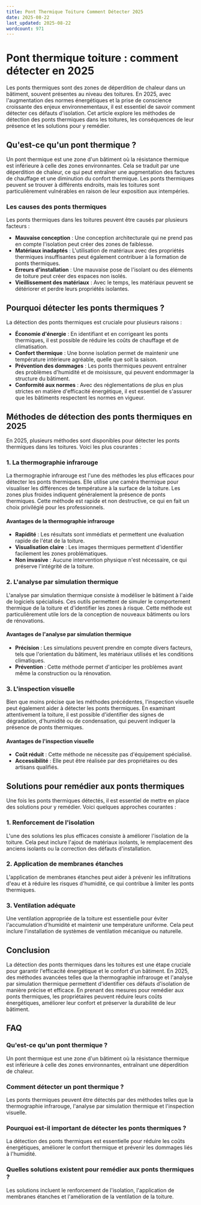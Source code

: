 ```yaml
---
title: Pont Thermique Toiture Comment Détecter 2025
date: 2025-08-22
last_updated: 2025-08-22
wordcount: 971
---
```


# Pont thermique toiture : comment détecter en 2025

Les ponts thermiques sont des zones de déperdition de chaleur dans un bâtiment, souvent présentes au niveau des toitures. En 2025, avec l'augmentation des normes énergétiques et la prise de conscience croissante des enjeux environnementaux, il est essentiel de savoir comment détecter ces défauts d'isolation. Cet article explore les méthodes de détection des ponts thermiques dans les toitures, les conséquences de leur présence et les solutions pour y remédier.

## Qu'est-ce qu'un pont thermique ?

Un pont thermique est une zone d'un bâtiment où la résistance thermique est inférieure à celle des zones environnantes. Cela se traduit par une déperdition de chaleur, ce qui peut entraîner une augmentation des factures de chauffage et une diminution du confort thermique. Les ponts thermiques peuvent se trouver à différents endroits, mais les toitures sont particulièrement vulnérables en raison de leur exposition aux intempéries.

### Les causes des ponts thermiques

Les ponts thermiques dans les toitures peuvent être causés par plusieurs facteurs :

- **Mauvaise conception** : Une conception architecturale qui ne prend pas en compte l'isolation peut créer des zones de faiblesse.
- **Matériaux inadaptés** : L'utilisation de matériaux avec des propriétés thermiques insuffisantes peut également contribuer à la formation de ponts thermiques.
- **Erreurs d'installation** : Une mauvaise pose de l'isolant ou des éléments de toiture peut créer des espaces non isolés.
- **Vieillissement des matériaux** : Avec le temps, les matériaux peuvent se détériorer et perdre leurs propriétés isolantes.

## Pourquoi détecter les ponts thermiques ?

La détection des ponts thermiques est cruciale pour plusieurs raisons :

- **Économie d'énergie** : En identifiant et en corrigeant les ponts thermiques, il est possible de réduire les coûts de chauffage et de climatisation.
- **Confort thermique** : Une bonne isolation permet de maintenir une température intérieure agréable, quelle que soit la saison.
- **Prévention des dommages** : Les ponts thermiques peuvent entraîner des problèmes d'humidité et de moisissure, qui peuvent endommager la structure du bâtiment.
- **Conformité aux normes** : Avec des réglementations de plus en plus strictes en matière d'efficacité énergétique, il est essentiel de s'assurer que les bâtiments respectent les normes en vigueur.

## Méthodes de détection des ponts thermiques en 2025

En 2025, plusieurs méthodes sont disponibles pour détecter les ponts thermiques dans les toitures. Voici les plus courantes :

### 1. La thermographie infrarouge

La thermographie infrarouge est l'une des méthodes les plus efficaces pour détecter les ponts thermiques. Elle utilise une caméra thermique pour visualiser les différences de température à la surface de la toiture. Les zones plus froides indiquent généralement la présence de ponts thermiques. Cette méthode est rapide et non destructive, ce qui en fait un choix privilégié pour les professionnels.

#### Avantages de la thermographie infrarouge

- **Rapidité** : Les résultats sont immédiats et permettent une évaluation rapide de l'état de la toiture.
- **Visualisation claire** : Les images thermiques permettent d'identifier facilement les zones problématiques.
- **Non invasive** : Aucune intervention physique n'est nécessaire, ce qui préserve l'intégrité de la toiture.

### 2. L'analyse par simulation thermique

L'analyse par simulation thermique consiste à modéliser le bâtiment à l'aide de logiciels spécialisés. Ces outils permettent de simuler le comportement thermique de la toiture et d'identifier les zones à risque. Cette méthode est particulièrement utile lors de la conception de nouveaux bâtiments ou lors de rénovations.

#### Avantages de l'analyse par simulation thermique

- **Précision** : Les simulations peuvent prendre en compte divers facteurs, tels que l'orientation du bâtiment, les matériaux utilisés et les conditions climatiques.
- **Prévention** : Cette méthode permet d'anticiper les problèmes avant même la construction ou la rénovation.

### 3. L'inspection visuelle

Bien que moins précise que les méthodes précédentes, l'inspection visuelle peut également aider à détecter les ponts thermiques. En examinant attentivement la toiture, il est possible d'identifier des signes de dégradation, d'humidité ou de condensation, qui peuvent indiquer la présence de ponts thermiques.

#### Avantages de l'inspection visuelle

- **Coût réduit** : Cette méthode ne nécessite pas d'équipement spécialisé.
- **Accessibilité** : Elle peut être réalisée par des propriétaires ou des artisans qualifiés.

## Solutions pour remédier aux ponts thermiques

Une fois les ponts thermiques détectés, il est essentiel de mettre en place des solutions pour y remédier. Voici quelques approches courantes :

### 1. Renforcement de l'isolation

L'une des solutions les plus efficaces consiste à améliorer l'isolation de la toiture. Cela peut inclure l'ajout de matériaux isolants, le remplacement des anciens isolants ou la correction des défauts d'installation.

### 2. Application de membranes étanches

L'application de membranes étanches peut aider à prévenir les infiltrations d'eau et à réduire les risques d'humidité, ce qui contribue à limiter les ponts thermiques.

### 3. Ventilation adéquate

Une ventilation appropriée de la toiture est essentielle pour éviter l'accumulation d'humidité et maintenir une température uniforme. Cela peut inclure l'installation de systèmes de ventilation mécanique ou naturelle.

## Conclusion

La détection des ponts thermiques dans les toitures est une étape cruciale pour garantir l'efficacité énergétique et le confort d'un bâtiment. En 2025, des méthodes avancées telles que la thermographie infrarouge et l'analyse par simulation thermique permettent d'identifier ces défauts d'isolation de manière précise et efficace. En prenant des mesures pour remédier aux ponts thermiques, les propriétaires peuvent réduire leurs coûts énergétiques, améliorer leur confort et préserver la durabilité de leur bâtiment.

## FAQ

### Qu'est-ce qu'un pont thermique ?

Un pont thermique est une zone d'un bâtiment où la résistance thermique est inférieure à celle des zones environnantes, entraînant une déperdition de chaleur.

### Comment détecter un pont thermique ?

Les ponts thermiques peuvent être détectés par des méthodes telles que la thermographie infrarouge, l'analyse par simulation thermique et l'inspection visuelle.

### Pourquoi est-il important de détecter les ponts thermiques ?

La détection des ponts thermiques est essentielle pour réduire les coûts énergétiques, améliorer le confort thermique et prévenir les dommages liés à l'humidité.

### Quelles solutions existent pour remédier aux ponts thermiques ?

Les solutions incluent le renforcement de l'isolation, l'application de membranes étanches et l'amélioration de la ventilation de la toiture.